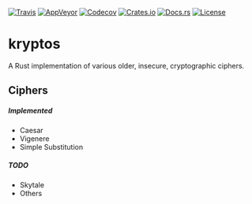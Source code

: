 [![Travis](https://img.shields.io/travis/StackCrash/kryptos.svg)](https://travis-ci.org/StackCrash/kryptos) 
[![AppVeyor](https://ci.appveyor.com/api/projects/status/osgtt21e0jhk3d53?svg=true)](https://ci.appveyor.com/project/StackCrash/kryptos)
[![Codecov](https://img.shields.io/codecov/c/github/StackCrash/kryptos.svg)](https://codecov.io/gh/StackCrash/kryptos)
[![Crates.io](https://img.shields.io/crates/v/kryptos.svg)](https://crates.io/crates/kryptos)
[![Docs.rs](https://docs.rs/kryptos/badge.svg)](https://docs.rs/kryptos)
[![License](https://img.shields.io/badge/license-MIT-blue.svg)](/LICENSE)

# kryptos
A Rust implementation of various older, insecure, cryptographic ciphers.

## Ciphers
##### Implemented
- Caesar
- Vigenere
- Simple Substitution
##### TODO
- Skytale
- Others